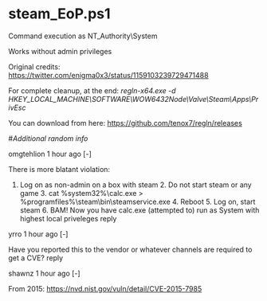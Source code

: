 # steam_EoP.ps1
Command execution as NT_Authority\System

Works without admin privileges

Original credits: https://twitter.com/enigma0x3/status/1159103239729471488

For complete cleanup, at the end:
*regln-x64.exe -d HKEY_LOCAL_MACHINE\SOFTWARE\WOW6432Node\Valve\Steam\Apps\PrivEsc*

You can download from here:
https://github.com/tenox7/regln/releases


#*Additional random info*

omgtehlion 1 hour ago [-]

There is more blatant violation:

1. Log on as non-admin on a box with steam 2. Do not start steam or any game 3. cat %system32%\calc.exe > %programfiles%\steam\bin\steamservice.exe 4. Reboot 5. Log on, start steam 6. BAM! Now you have calc.exe (attempted to) run as System with highest local priveleges
reply

yrro 1 hour ago [-]

Have you reported this to the vendor or whatever channels are required to get a CVE? reply

shawnz 1 hour ago [-]

From 2015: https://nvd.nist.gov/vuln/detail/CVE-2015-7985 
